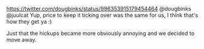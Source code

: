 https://twitter.com/dougbinks/status/996353915179454464 @dougbinks @juulcat Yup, price to keep it ticking over was the same for us, I think that's how they get ya :)

Just that the hickups became more obviously annoying and we decided to move away.